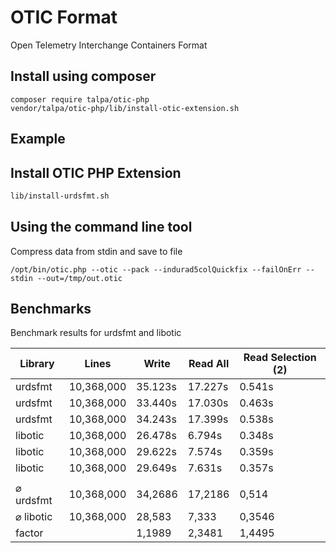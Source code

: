 # OTIC Format 

Open Telemetry Interchange Containers Format


## Install using composer

```
composer require talpa/otic-php
vendor/talpa/otic-php/lib/install-otic-extension.sh
```




## Example


## Install OTIC PHP Extension

```bash
lib/install-urdsfmt.sh
```

## Using the command line tool

Compress data from stdin and save to file
```
/opt/bin/otic.php --otic --pack --indurad5colQuickfix --failOnErr --stdin --out=/tmp/out.otic
```

## Benchmarks
Benchmark results for urdsfmt and libotic

| Library | Lines | Write | Read All | Read Selection (2) |
|---------|-------|-------|----------|----------------|
| urdsfmt | 10,368,000 | 35.123s | 17.227s | 0.541s |
| urdsfmt | 10,368,000 | 33.440s | 17.030s | 0.463s |
| urdsfmt | 10,368,000 | 34.243s | 17.399s | 0.538s |
| libotic | 10,368,000 | 26.478s | 6.794s | 0.348s |
| libotic | 10,368,000 | 29.622s | 7.574s | 0.359s |
| libotic | 10,368,000 | 29.649s | 7.631s | 0.357s |
|||||
| ⌀ urdsfmt | 10,368,000    | 34,2686   | 17,2186 | 0,514   |
| ⌀ libotic | 10,368,000    | 28,583    | 7,333   | 0,3546  |
| factor    |               | 1,1989    | 2,3481  | 1,4495  |

